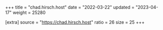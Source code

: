 +++
title = "chad.hirsch.host"
date = "2022-03-22"
updated = "2023-04-17"
weight = 25280

[extra]
source = "https://chad.hirsch.host"
ratio = 26
size = 25
+++
